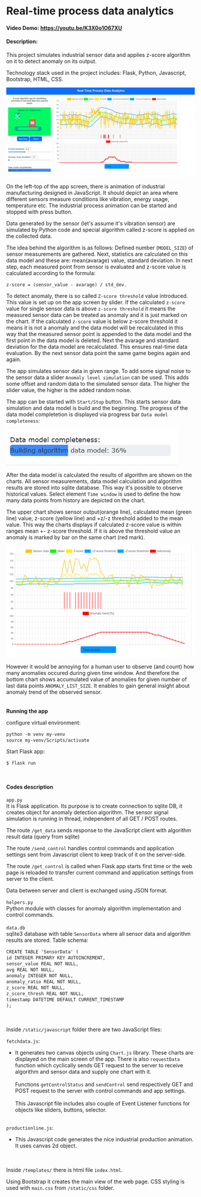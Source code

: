 # Real-time process data analytics
#### Video Demo:  https://youtu.be/K3X0o1O67XU
#### Description:

This project simulates industrial sensor data and applies z-score algorithm on it to detect anomaly on its output.

Technology stack used in the project includes: Flask, Python, Javascript, Bootstrap, HTML, CSS.

![main screen](./docs/main.png)

On the left-top of the app screen, there is animation of industrial manufacturing designed in JavaScript.
It should depict an area where different sensors measure conditions like vibration, energy usage, temperature etc.
The industrial process animation can be started and stopped with press button.

Data generated by the sensor (let's assume it's vibration sensor) are simulated by Python code and special algorithm
called z-score is applied on the collected data.

The idea behind the algorithm is as follows:
Defined number (`MODEL_SIZE`) of sensor measurements are gathered. Next, statistics are calculated on this data model and these are: mean(avarage) value, standard deviation. In next step, each measured point from sensor is evaluated and z-score value is calculated according to the formula:
```
z-score = (sensor_value - avarage) / std_dev.
```

To detect anomaly, there is so called `Z-score threshold` value introduced. This value is set up on the app screen by slider. If the calculated `z-score` value for single sensor data is above `z-score threshold` it means the measured sensor data can be treated as anomaly and it is just marked on the chart. If the calculated `z-score` value is below z-score threshold it means it is not a anomaly and the data model will be recalculated in this way that the measured sensor point is appended to the data model and the first point in the data model is deleted. Next the avarage and standard deviation for the data model are recalculated. This ensures real-time data evaluation. By the next sensor data point the same game begins again and again.

The app simulates sensor data in given range. To add some signal noise to the sensor data a slider `Anomaly level simulation` can be used.
This adds some offset and random data to the simulated sensor data. The higher the slider value, the higher is the added random noise.

The app can be started with `Start/Stop` button. This starts sensor data simulation and data model is build and the beginning. The progress of the data model completetion is displayed via progress bar `Data model completeness`:

![progress bar](./docs/progress.png)

After the data model is calculated the results of algorithm are shown on the charts.
All sensor measurements, data model calculation and algorithm results are stored into sqlite database.
This way it's possible to observe historical values. Select element `Time window` is used to define the how many data points from history are depicted on the chart.

The upper chart shows sensor output(orange line), calculated mean (green line) value, z-score (yellow line) and +z/-z threshold added to the mean value. This way the charts displays if calculated z-score value is within ranges mean +- z-score threshold. If it is above the threshold value an anomaly is marked by bar on the same chart (red mark).

![chart1](./docs/chart1.png)


However it would be annoying for a human user to observe (and count) how many anomalies occured during given time window. And therefore the bottom chart shows accumulated value of anomalies for given number of last data points `ANOMALY_LIST_SIZE`. It enables to gain general insight about anomaly trend of the observed sensor.
\
\
\
**Running the app**

configure virtual environment:
```
python -m venv my-venv
source my-venv/Scripts/activate
```

Start Flask app:
```
$ flask run
```
\
\
**Codes description**
\
\
`app.py`
\
It is Flask application.
Its purpose is to create connection to sqlite DB, it creates object for anomaly detection algorithm.
The sensor signal simulation is running in thread, independent of all GET / POST routes.

The route `/get_data` sends response to the JavaScript client with algorithm result data (query from sqlite)

The route `/send_control` handles control commands and application settings sent from Javascript client to keep track of it on the server-side.

The route `/get_control` is called when Flask app starts first time or the web page is reloaded to transfer current command and application settings from server to the client.

Data between server and client is exchanged using JSON format.

`helpers.py`
\
Python module with classes for anomaly algorithm implementation and control commands.
\
\
`data.db`
\
sqlite3 database with table `SensorData` where all sensor data and algorithm results are stored.
Table schema:
```
CREATE TABLE 'SensorData' (
id INTEGER PRIMARY KEY AUTOINCREMENT,
sensor_value REAL NOT NULL,
avg REAL NOT NULL,
anomaly INTEGER NOT NULL,
anomaly_ratio REAL NOT NULL,
z_score REAL NOT NULL,
z_score_thresh REAL NOT NULL,
timestamp DATETIME DEFAULT CURRENT_TIMESTAMP
);
```
\
\
Inside `/static/javascript` folder there are two JavaScript files:

`fetchdata.js`:

* It generates two canvas objects using `Chart.js` library. These charts are displayed on the main screen of the app.
There is also `requestData` function which cyclically sends GET request to the server to receive algorithm and sensor data and supply one chart with it.
\
\
Functions `getControlStatus` and `sendControl` send respectively GET and POST request to the server with control commands and app settings.
\
\
This Javascript file includes also couple of Event Listener functions for objects like sliders, buttons, selector.

\
`productionline.js`:

* This Javascript code generates the nice industrial production animation. It uses canvas 2d object.

\
\
Inside `/templates/` there is html file `index.html`.

Using Bootstrap it creates the main view of the web page. CSS styling is used with `main.css` from `/static/css` folder.





